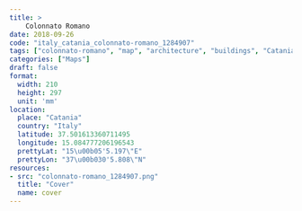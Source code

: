 ```yaml
---
title: > 
    Colonnato Romano
date: 2018-09-26
code: "italy_catania_colonnato-romano_1284907"
tags: ["colonnato-romano", "map", "architecture", "buildings", "Catania", "Italy"]
categories: ["Maps"]
draft: false
format:
  width: 210
  height: 297
  unit: 'mm'
location:
  place: "Catania"
  country: "Italy"
  latitude: 37.501613360711495
  longitude: 15.084777206196543
  prettyLat: "15\u00b05'5.197\"E"
  prettyLon: "37\u00b030'5.808\"N"
resources:
- src: "colonnato-romano_1284907.png"
  title: "Cover"
  name: cover
---
```

